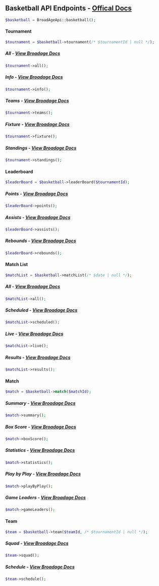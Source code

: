 ## Basketball API Endpoints - [Offical Docs](https://www.broadage.com/developers/basketball-api/)

```php
$basketball = BroadAgeApi::basketball();
```

#### Tournament

```php
$tournament = $basketball->tournament(/* $tournamentId | null */);
```

##### All - [View Broadage Docs](https://www.broadage.com/developers/basketball-api/tournament-list)

```php
$tournament->all();
```

##### Info - [View Broadage Docs](https://www.broadage.com/developers/basketball-api/tournament-info)

```php
$tournament->info();
```

##### Teams - [View Broadage Docs](https://www.broadage.com/developers/basketball-api/tournament-teams)

```php
$tournament->teams();
```

##### Fixture - [View Broadage Docs](https://www.broadage.com/developers/basketball-api/tournament-fixture)

```php
$tournament->fixture();
```

##### Standings - [View Broadage Docs](https://www.broadage.com/developers/basketball-api/tournament-standings)

```php
$tournament->standings();
```

#### Leaderboard

```php
$leaderBoard = $basketball->leaderBoard($tournamentId);
```

##### Points - [View Broadage Docs](https://www.broadage.com/developers/basketball-api/leaderboard-points)

```php
$leaderBoard->points();
```

##### Assists - [View Broadage Docs](https://www.broadage.com/developers/basketball-api/leaderboard-assists)

```php
$leaderBoard->assists();
```

##### Rebounds - [View Broadage Docs](https://www.broadage.com/developers/basketball-api/leaderboard-rebounds)

```php
$leaderBoard->rebounds();
```

#### Match List

```php
$matchList = $basketball->matchList(/* $date | null */);
```

##### All - [View Broadage Docs](https://www.broadage.com/developers/basketball-api/match-list-all)

```php
$matchList->all();
```

##### Scheduled - [View Broadage Docs](https://www.broadage.com/developers/basketball-api/match-list-scheduled)

```php
$matchList->scheduled();
```

##### Live - [View Broadage Docs](https://www.broadage.com/developers/basketball-api/match-list-live)

```php
$matchList->live();
```

##### Results - [View Broadage Docs](https://www.broadage.com/developers/basketball-api/match-list-results)

```php
$matchList->results();
```

#### Match

```php
$match = $basketball->match($matchId);
```

##### Summary - [View Broadage Docs](https://www.broadage.com/developers/basketball-api/match-summary)

```php
$match->summary();
```

##### Box Score - [View Broadage Docs](https://www.broadage.com/developers/basketball-api/match-boxscore)

```php
$match->boxScore();
```

##### Statistics - [View Broadage Docs](https://www.broadage.com/developers/basketball-api/match-statistics)

```php
$match->statistics();
   ```

##### Play by Play - [View Broadage Docs](https://www.broadage.com/developers/basketball-api/match-play-by-play)

```php
$match->playByPlay();
```

##### Game Leaders - [View Broadage Docs](https://www.broadage.com/developers/basketball-api/match-game-leaders)

```php
$match->gameLeaders();
```

#### Team

```php
$team = $basketball->team($teamId, /* $tournamentId | null */);
```

##### Squad - [View Broadage Docs](https://www.broadage.com/developers/basketball-api/team-squad)

```php
$team->squad();
```

##### Schedule - [View Broadage Docs](https://www.broadage.com/developers/basketball-api/team-schedule)

```php
$team->schedule();
```